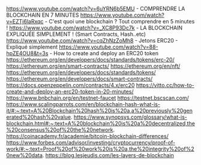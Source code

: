 https://www.youtube.com/watch?v=6uYRN6b5EMU - COMPRENDRE LA BLOCKCHAIN EN 7 MINUTES
https://www.youtube.com/watch?v=EZTj6laRxqc - C'est quoi une blockchain ? Tout comprendre en 5 minutes !
https://www.youtube.com/watch?v=_XC8P93Dc7k - LA BLOCKCHAIN EXPLIQUÉE SIMPLEMENT ! (Smart Contracts, Hash..etc)
https://www.youtube.com/watch?v=cqZhNzZoMh8 - Jetons ERC20 - Expliqué simplement
https://www.youtube.com/watch?v=88-hpZE4OU8&t=3s - How to create and deploy an ERC20 token
https://ethereum.org/en/developers/docs/standards/tokens/erc-20/
https://ethereum.org/en/smart-contracts/
https://ethereum.org/en/nft/
https://ethereum.org/en/developers/docs/standards/tokens/
https://ethereum.org/en/developers/docs/smart-contracts/
https://docs.openzeppelin.com/contracts/4.x/erc20
https://vitto.cc/how-to-create-and-deploy-an-erc20-token-in-20-minutes/
https://www.bnbchain.org/en/testnet-faucet
https://testnet.bscscan.com/
https://www.scalingparrots.com/en/blockchain-hash-what-is-it/#:~:text=A%20Blockchain%20hash%20is%20a,a%20previously%20generated%20hash%20value.
https://www.synopsys.com/glossary/what-is-blockchain.html#:~:text=A%20blockchain%20is%20a%20decentralized,the%20consensus%20of%20the%20network.
https://coinacademy.fr/academie/bitcoin-blockchain-differences/
https://www.forbes.com/advisor/investing/cryptocurrency/proof-of-work/#:~:text=Proof%20of%20work%20is%20a,the%20integrity%20of%20new%20data.
https://blog.lesjeudis.com/les-layers-de-blockchain
